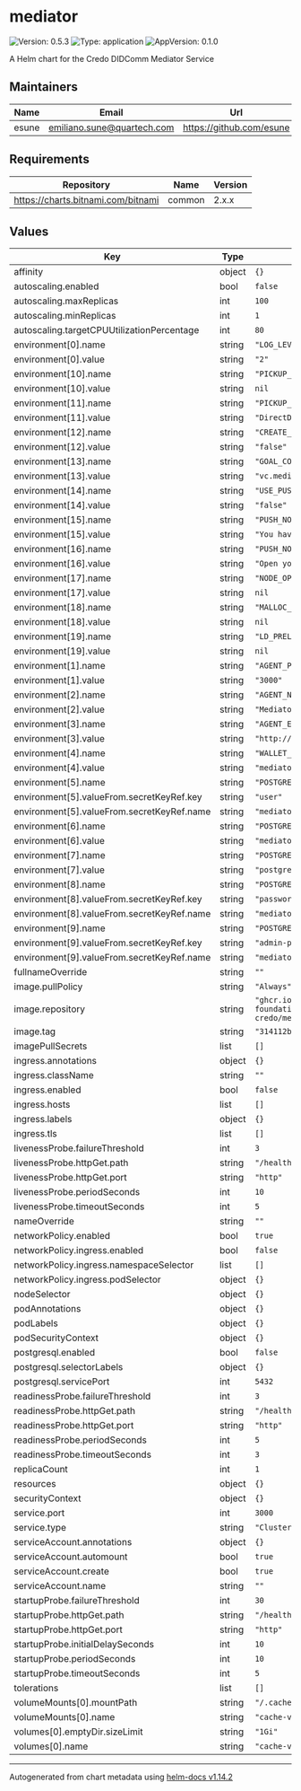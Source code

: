 # mediator

![Version: 0.5.3](https://img.shields.io/badge/Version-0.5.3-informational?style=flat-square) ![Type: application](https://img.shields.io/badge/Type-application-informational?style=flat-square) ![AppVersion: 0.1.0](https://img.shields.io/badge/AppVersion-0.1.0-informational?style=flat-square)

A Helm chart for the Credo DIDComm Mediator Service

## Maintainers

| Name | Email | Url |
| ---- | ------ | --- |
| esune | <emiliano.sune@quartech.com> | <https://github.com/esune> |

## Requirements

| Repository | Name | Version |
|------------|------|---------|
| https://charts.bitnami.com/bitnami | common | 2.x.x |

## Values

| Key | Type | Default | Description |
|-----|------|---------|-------------|
| affinity | object | `{}` |  |
| autoscaling.enabled | bool | `false` |  |
| autoscaling.maxReplicas | int | `100` |  |
| autoscaling.minReplicas | int | `1` |  |
| autoscaling.targetCPUUtilizationPercentage | int | `80` |  |
| environment[0].name | string | `"LOG_LEVEL"` |  |
| environment[0].value | string | `"2"` |  |
| environment[10].name | string | `"PICKUP_TYPE"` |  |
| environment[10].value | string | `nil` |  |
| environment[11].name | string | `"PICKUP_STRATEGY"` |  |
| environment[11].value | string | `"DirectDelivery"` |  |
| environment[12].name | string | `"CREATE_NEW_INVITATION"` |  |
| environment[12].value | string | `"false"` |  |
| environment[13].name | string | `"GOAL_CODE"` |  |
| environment[13].value | string | `"vc.mediate"` |  |
| environment[14].name | string | `"USE_PUSH_NOTIFICATIONS"` |  |
| environment[14].value | string | `"false"` |  |
| environment[15].name | string | `"PUSH_NOTIFICATION_TITLE"` |  |
| environment[15].value | string | `"You have a new message"` |  |
| environment[16].name | string | `"PUSH_NOTIFICATION_BODY"` |  |
| environment[16].value | string | `"Open your app to read it"` |  |
| environment[17].name | string | `"NODE_OPTIONS"` |  |
| environment[17].value | string | `nil` |  |
| environment[18].name | string | `"MALLOC_CONF"` |  |
| environment[18].value | string | `nil` |  |
| environment[19].name | string | `"LD_PRELOAD"` |  |
| environment[19].value | string | `nil` |  |
| environment[1].name | string | `"AGENT_PORT"` |  |
| environment[1].value | string | `"3000"` |  |
| environment[2].name | string | `"AGENT_NAME"` |  |
| environment[2].value | string | `"Mediator"` |  |
| environment[3].name | string | `"AGENT_ENDPOINTS"` |  |
| environment[3].value | string | `"http://example.com,wss://example.com"` |  |
| environment[4].name | string | `"WALLET_NAME"` |  |
| environment[4].value | string | `"mediator-wallet"` |  |
| environment[5].name | string | `"POSTGRES_USER"` |  |
| environment[5].valueFrom.secretKeyRef.key | string | `"user"` |  |
| environment[5].valueFrom.secretKeyRef.name | string | `"mediator-credo-db"` |  |
| environment[6].name | string | `"POSTGRES_HOST"` |  |
| environment[6].value | string | `"mediator-credo-db"` |  |
| environment[7].name | string | `"POSTGRES_ADMIN_USER"` |  |
| environment[7].value | string | `"postgres"` |  |
| environment[8].name | string | `"POSTGRES_PASSWORD"` |  |
| environment[8].valueFrom.secretKeyRef.key | string | `"password"` |  |
| environment[8].valueFrom.secretKeyRef.name | string | `"mediator-credo-db"` |  |
| environment[9].name | string | `"POSTGRES_ADMIN_PASSWORD"` |  |
| environment[9].valueFrom.secretKeyRef.key | string | `"admin-password"` |  |
| environment[9].valueFrom.secretKeyRef.name | string | `"mediator-credo-db"` |  |
| fullnameOverride | string | `""` |  |
| image.pullPolicy | string | `"Always"` |  |
| image.repository | string | `"ghcr.io/openwallet-foundation/didcomm-mediator-credo/mediator"` |  |
| image.tag | string | `"314112b"` |  |
| imagePullSecrets | list | `[]` |  |
| ingress.annotations | object | `{}` |  |
| ingress.className | string | `""` |  |
| ingress.enabled | bool | `false` |  |
| ingress.hosts | list | `[]` |  |
| ingress.labels | object | `{}` |  |
| ingress.tls | list | `[]` |  |
| livenessProbe.failureThreshold | int | `3` |  |
| livenessProbe.httpGet.path | string | `"/health"` |  |
| livenessProbe.httpGet.port | string | `"http"` |  |
| livenessProbe.periodSeconds | int | `10` |  |
| livenessProbe.timeoutSeconds | int | `5` |  |
| nameOverride | string | `""` |  |
| networkPolicy.enabled | bool | `true` |  |
| networkPolicy.ingress.enabled | bool | `false` |  |
| networkPolicy.ingress.namespaceSelector | list | `[]` |  |
| networkPolicy.ingress.podSelector | object | `{}` |  |
| nodeSelector | object | `{}` |  |
| podAnnotations | object | `{}` |  |
| podLabels | object | `{}` |  |
| podSecurityContext | object | `{}` |  |
| postgresql.enabled | bool | `false` |  |
| postgresql.selectorLabels | object | `{}` |  |
| postgresql.servicePort | int | `5432` |  |
| readinessProbe.failureThreshold | int | `3` |  |
| readinessProbe.httpGet.path | string | `"/health"` |  |
| readinessProbe.httpGet.port | string | `"http"` |  |
| readinessProbe.periodSeconds | int | `5` |  |
| readinessProbe.timeoutSeconds | int | `3` |  |
| replicaCount | int | `1` |  |
| resources | object | `{}` |  |
| securityContext | object | `{}` |  |
| service.port | int | `3000` |  |
| service.type | string | `"ClusterIP"` |  |
| serviceAccount.annotations | object | `{}` |  |
| serviceAccount.automount | bool | `true` |  |
| serviceAccount.create | bool | `true` |  |
| serviceAccount.name | string | `""` |  |
| startupProbe.failureThreshold | int | `30` |  |
| startupProbe.httpGet.path | string | `"/health"` |  |
| startupProbe.httpGet.port | string | `"http"` |  |
| startupProbe.initialDelaySeconds | int | `10` |  |
| startupProbe.periodSeconds | int | `10` |  |
| startupProbe.timeoutSeconds | int | `5` |  |
| tolerations | list | `[]` |  |
| volumeMounts[0].mountPath | string | `"/.cache"` |  |
| volumeMounts[0].name | string | `"cache-volume"` |  |
| volumes[0].emptyDir.sizeLimit | string | `"1Gi"` |  |
| volumes[0].name | string | `"cache-volume"` |  |

----------------------------------------------
Autogenerated from chart metadata using [helm-docs v1.14.2](https://github.com/norwoodj/helm-docs/releases/v1.14.2)
